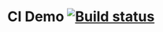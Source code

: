 
# CI Demo [![Build status](https://ci.appveyor.com/api/projects/status/yuh2kao1ytmucam6?svg=true)](https://github.com/AndryRusff/AQA-1-2.git)